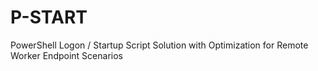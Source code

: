 # P-START
PowerShell Logon / Startup Script Solution with Optimization for Remote Worker Endpoint Scenarios
